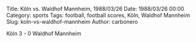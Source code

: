 Title: Köln vs. Waldhof Mannheim, 1988/03/26
Date: 1988/03/26 00:00
Category: sports
Tags: football, football scores, Köln, Waldhof Mannheim
Slug: koln-vs-waldhof-mannheim
Author: carbonero


Köln 3 - 0 Waldhof Mannheim
